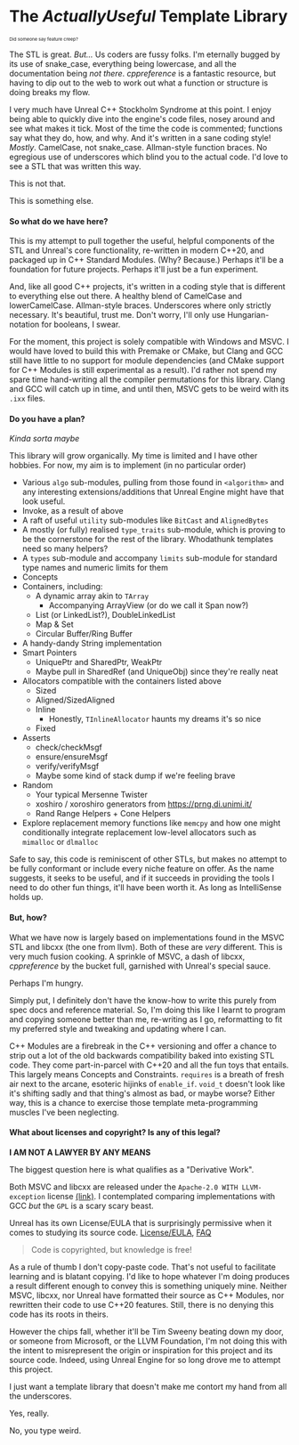 # The _ActuallyUseful_ Template Library

<sup><sub><sup>Did someone say feature creep?</sup></sub></sup>

The STL is great. _But..._ Us coders are fussy folks. I'm eternally bugged by its use of snake_case, everything being lowercase, and all the documentation being _not there_. _cppreference_ is a fantastic resource, but having to dip out to the web to work out what a function or structure is doing breaks my flow. 

I very much have Unreal C++ Stockholm Syndrome at this point. I enjoy being able to quickly dive into the engine's code files, nosey around and see what makes it tick. Most of the time the code is commented; functions say what they do, how, and why. And it's written in a sane coding style! _Mostly_. CamelCase, not snake_case. Allman-style function braces. No egregious use of underscores which blind you to the actual code. I'd love to see a STL that was written this way.

This is not that.

This is something else.

#### So what do we have here?

This is my attempt to pull together the useful, helpful components of the STL and Unreal's core functionality, re-written in modern C++20, and packaged up in C++ Standard Modules. (Why? Because.) Perhaps it'll be a foundation for future projects. Perhaps it'll just be a fun experiment.

And, like all good C++ projects, it's written in a coding style that is different to everything else out there. A healthy blend of CamelCase and lowerCamelCase. Allman-style braces. Underscores where only strictly necessary. It's beautiful, trust me. Don't worry, I'll only use Hungarian-notation for booleans, I swear.

For the moment, this project is solely compatible with Windows and MSVC. I would have loved to build this with Premake or CMake, but Clang and GCC still have little to no support for module dependencies (and CMake support for C++ Modules is still experimental as a result). I'd rather not spend my spare time hand-writing all the compiler permutations for this library. Clang and GCC will catch up in time, and until then, MSVC gets to be weird with its `.ixx` files.

#### Do you have a plan?

_Kinda sorta maybe_

This library will grow organically. My time is limited and I have other hobbies. For now, my aim is to implement (in no particular order)
- Various `algo` sub-modules, pulling from those found in `<algorithm>` and any interesting extensions/additions that Unreal Engine might have that look useful.
- Invoke, as a result of above
- A raft of useful `utility` sub-modules like `BitCast` and `AlignedBytes`
- A mostly (or fully) realised `type_traits` sub-module, which is proving to be the cornerstone for the rest of the library. Whodathunk templates need so many helpers?
- A `types` sub-module and accompany `limits` sub-module for standard type names and numeric limits for them
- Concepts
- Containers, including:
  - A dynamic array akin to `TArray`
    - Accompanying ArrayView (or do we call it Span now?)
  - List (or LinkedList?), DoubleLinkedList
  - Map & Set
  - Circular Buffer/Ring Buffer
- A handy-dandy String implementation
- Smart Pointers
  - UniquePtr and SharedPtr, WeakPtr
  - Maybe pull in SharedRef (and UniqueObj) since they're really neat
- Allocators compatible with the containers listed above
  - Sized
  - Aligned/SizedAligned
  - Inline
    - Honestly, `TInlineAllocator` haunts my dreams it's so nice
  - Fixed
- Asserts
  - check/checkMsgf
  - ensure/ensureMsgf
  - verify/verifyMsgf
  - Maybe some kind of stack dump if we're feeling brave
- Random
  - Your typical Mersenne Twister
  - xoshiro / xoroshiro generators from https://prng.di.unimi.it/
  - Rand Range Helpers + Cone Helpers
- Explore replacement memory functions like `memcpy` and how one might conditionally integrate replacement low-level allocators such as `mimalloc` or `dlmalloc`

Safe to say, this code is reminiscent of other STLs, but makes no attempt to be fully conformant or include every niche feature on offer. As the name suggests, it seeks to be useful, and if it succeeds in providing the tools I need to do other fun things, it'll have been worth it. As long as IntelliSense holds up.

#### But, how?

What we have now is largely based on implementations found in the MSVC STL and libcxx (the one from llvm). Both of these are _very_ different. This is very much fusion cooking. A sprinkle of MSVC, a dash of libcxx, _cppreference_ by the bucket full, garnished with Unreal's special sauce.

Perhaps I'm hungry.

Simply put, I definitely don't have the know-how to write this purely from spec docs and reference material. So, I'm doing this like I learnt to program and copying someone better than me, re-writing as I go, reformatting to fit my preferred style and tweaking and updating where I can. 

C++ Modules are a firebreak in the C++ versioning and offer a chance to strip out a lot of the old backwards compatibility baked into existing STL code. They come part-in-parcel with C++20 and all the fun toys that entails. This largely means Concepts and Constraints. `requires` is a breath of fresh air next to the arcane, esoteric hijinks of `enable_if`. `void_t` doesn't look like it's shifting sadly and that thing's almost as bad, or maybe worse? Either way, this is a chance to exercise those template meta-programming muscles I've been neglecting.

#### What about licenses and copyright? Is any of this legal?

**I AM NOT A LAWYER BY ANY MEANS**

The biggest question here is what qualifies as a "Derivative Work".

Both MSVC and libcxx are released under the `Apache-2.0 WITH LLVM-exception` license [(link)](https://spdx.org/licenses/LLVM-exception.html). I contemplated comparing implementations with GCC _but_ the `GPL` is a scary scary beast.

Unreal has its own License/EULA that is surprisingly permissive when it comes to studying its source code. [License/EULA](https://www.unrealengine.com/en-US/eula/unreal), [FAQ](https://www.unrealengine.com/en-US/faq?active=source)

> Code is copyrighted, but knowledge is free!

As a rule of thumb I don't copy-paste code. That's not useful to facilitate learning and is blatant copying. I'd like to hope whatever I'm doing produces a result different enough to convey this is something uniquely mine. Neither MSVC, libcxx, nor Unreal have formatted their source as C++ Modules, nor rewritten their code to use C++20 features. Still, there is no denying this code has its roots in theirs.

However the chips fall, whether it'll be Tim Sweeny beating down my door, or someone from Microsoft, or the LLVM Foundation, I'm not doing this with the intent to misrepresent the origin or inspiration for this project and its source code. Indeed, using Unreal Engine for so long drove me to attempt this project.

I just want a template library that doesn't make me contort my hand from all the underscores.

Yes, really.

No, you type weird.
